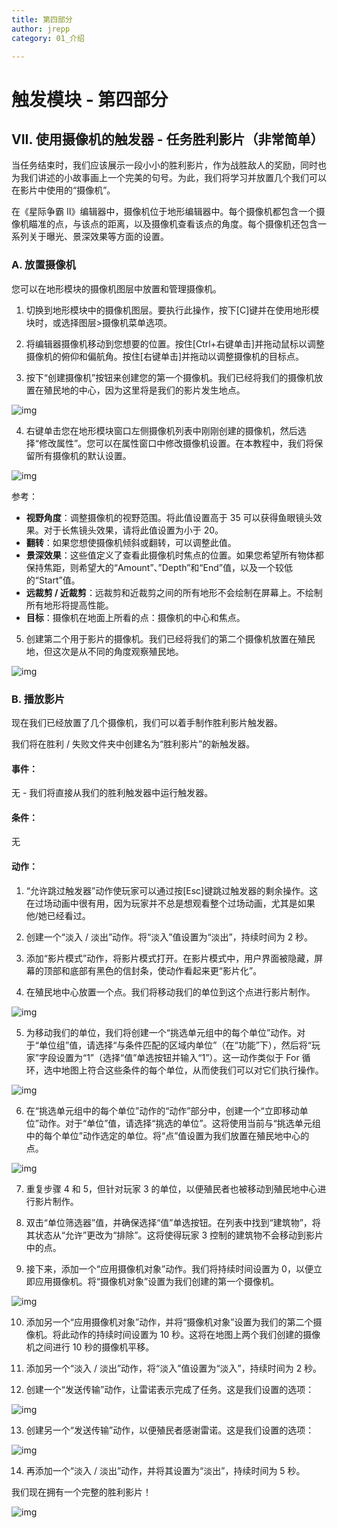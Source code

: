 ```yaml
---
title: 第四部分
author: jrepp
category: 01_介绍

---
```

# 触发模块 - 第四部分

## VII. 使用摄像机的触发器 - 任务胜利影片（非常简单）

当任务结束时，我们应该展示一段小小的胜利影片，作为战胜敌人的奖励，同时也为我们讲述的小故事画上一个完美的句号。为此，我们将学习并放置几个我们可以在影片中使用的“摄像机”。

在《星际争霸 II》编辑器中，摄像机位于地形编辑器中。每个摄像机都包含一个摄像机瞄准的点，与该点的距离，以及摄像机查看该点的角度。每个摄像机还包含一系列关于曝光、景深效果等方面的设置。

### A. 放置摄像机

您可以在地形模块的摄像机图层中放置和管理摄像机。

1.	切换到地形模块中的摄像机图层。要执行此操作，按下[C]键并在使用地形模块时，或选择图层>摄像机菜单选项。

2.	将编辑器摄像机移动到您想要的位置。按住[Ctrl+右键单击]并拖动鼠标以调整摄像机的俯仰和偏航角。按住[右键单击]并拖动以调整摄像机的目标点。

3.	按下“创建摄像机”按钮来创建您的第一个摄像机。我们已经将我们的摄像机放置在殖民地的中心，因为这里将是我们的影片发生地点。

![img](049-cameralayer-placed1.jpg)

4.	右键单击您在地形模块窗口左侧摄像机列表中刚刚创建的摄像机，然后选择“修改属性”。您可以在属性窗口中修改摄像机设置。在本教程中，我们将保留所有摄像机的默认设置。

![img](050-cameralayer-cameraproperties.jpg)

参考：

- **视野角度**：调整摄像机的视野范围。将此值设置高于 35 可以获得鱼眼镜头效果。对于长焦镜头效果，请将此值设置为小于 20。
- **翻转**：如果您想使摄像机倾斜或翻转，可以调整此值。
- **景深效果**：这些值定义了查看此摄像机时焦点的位置。如果您希望所有物体都保持焦距，则希望大的“Amount”、”Depth”和“End”值，以及一个较低的“Start”值。
- **远裁剪 / 近裁剪**：远裁剪和近裁剪之间的所有地形不会绘制在屏幕上。不绘制所有地形将提高性能。
- **目标**：摄像机在地面上所看的点：摄像机的中心和焦点。

5.	创建第二个用于影片的摄像机。我们已经将我们的第二个摄像机放置在殖民地，但这次是从不同的角度观察殖民地。

![img](051-cameralayer-placed2.jpg)

### B. 播放影片

现在我们已经放置了几个摄像机，我们可以着手制作胜利影片触发器。

我们将在胜利 / 失败文件夹中创建名为“胜利影片”的新触发器。

#### 事件：

无 - 我们将直接从我们的胜利触发器中运行触发器。

#### 条件：

无

#### 动作：

1.	“允许跳过触发器”动作使玩家可以通过按[Esc]键跳过触发器的剩余操作。这在过场动画中很有用，因为玩家并不总是想观看整个过场动画，尤其是如果他/她已经看过。

2.	创建一个“淡入 / 淡出”动作。将“淡入”值设置为“淡出”，持续时间为 2 秒。

3.	添加“影片模式”动作，将影片模式打开。在影片模式中，用户界面被隐藏，屏幕的顶部和底部有黑色的信封条，使动作看起来更“影片化”。

4.	在殖民地中心放置一个点。我们将移动我们的单位到这个点进行影片制作。

![img](052-victorycinematic-pointplaced.jpg)

5.	为移动我们的单位，我们将创建一个“挑选单元组中的每个单位”动作。对于“单位组”值，请选择“与条件匹配的区域内单位”（在“功能”下），然后将“玩家”字段设置为“1”（选择“值”单选按钮并输入“1”）。这一动作类似于 For 循环，选中地图上符合这些条件的每个单位，从而使我们可以对它们执行操作。

![img](053-victorycinematic-pickunitsingroup.jpg)

6.	在“挑选单元组中的每个单位”动作的“动作”部分中，创建一个“立即移动单位”动作。对于“单位”值，请选择“挑选的单位”。这将使用当前与“挑选单元组中的每个单位”动作选定的单位。将“点”值设置为我们放置在殖民地中心的点。

![img](054-victorycinematic-moveunitinstantly.jpg)

7.	重复步骤 4 和 5，但针对玩家 3 的单位，以便殖民者也被移动到殖民地中心进行影片制作。

8.	双击“单位筛选器”值，并确保选择“值”单选按钮。在列表中找到“建筑物”，将其状态从“允许”更改为“排除”。这将使得玩家 3 控制的建筑物不会移动到影片中的点。

9.	接下来，添加一个“应用摄像机对象”动作。我们将持续时间设置为 0，以便立即应用摄像机。将“摄像机对象”设置为我们创建的第一个摄像机。

![img](055-victorycinematic-apply-camera-object.jpg)

10.	添加另一个“应用摄像机对象”动作，并将“摄像机对象”设置为我们的第二个摄像机。将此动作的持续时间设置为 10 秒。这将在地图上两个我们创建的摄像机之间进行 10 秒的摄像机平移。

11.	添加另一个“淡入 / 淡出”动作，将“淡入”值设置为“淡入”，持续时间为 2 秒。

12.	创建一个“发送传输”动作，让雷诺表示完成了任务。这是我们设置的选项：

![img](056-victorycinematic-transmission1.jpg)

13.	创建另一个“发送传输”动作，以便殖民者感谢雷诺。这是我们设置的选项：

![img](057-victorycinematic-transmission2.jpg)

14.	再添加一个“淡入 / 淡出”动作，并将其设置为“淡出”，持续时间为 5 秒。

我们现在拥有一个完整的胜利影片！

![img](058-victorycinematic-completedtrigger.jpg)